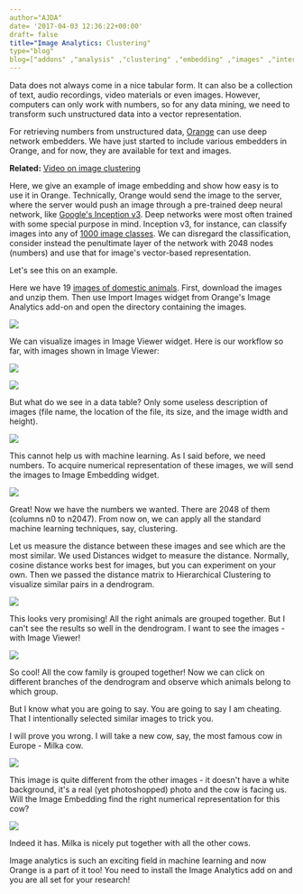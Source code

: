 ```yaml
---
author="AJDA"
date= '2017-04-03 12:36:22+00:00'
draft= false
title="Image Analytics: Clustering"
type="blog"
blog=["addons" ,"analysis" ,"clustering" ,"embedding" ,"images" ,"interactive  data visualization" ,"orange3" ,"unsupervised" ]
---
```


Data does not always come in a nice tabular form. It can also be a collection of text, audio recordings, video materials or even images. However, computers can only work with numbers, so for any data mining, we need to transform such unstructured data into a vector representation.

For retrieving numbers from unstructured data, [Orange](http://orange.biolab.si) can use deep network embedders. We have just started to include various embedders in Orange, and for now, they are available for text and images.



**Related:** [Video on image clustering](https://www.youtube.com/watch?v=Iu8g2Twjn9U)



Here, we give an example of image embedding and show how easy is to use it in Orange. Technically, Orange would send the image to the server, where the server would push an image through a pre-trained deep neural network, like [Google's Inception v3](https://www.tensorflow.org/tutorials/image_recognition). Deep networks were most often trained with some special purpose in mind. Inception v3, for instance, can classify images into any of [1000 image classes](http://image-net.org/challenges/LSVRC/2014/browse-synsets). We can disregard the classification, consider instead the penultimate layer of the network with 2048 nodes (numbers) and use that for image's vector-based representation.

Let's see this on an example.

Here we have 19 [images of domestic animals](http://tinyurl.com/images-domestic-animals). First, download the images and unzip them. Then use Import Images widget from Orange's Image Analytics add-on and open the directory containing the images.

![](/images/2017/04/ImportImages.png)

We can visualize images in Image Viewer widget. Here is our workflow so far, with images shown in Image Viewer:

![](/images/2017/04/image-viewer.png )

![](/images/2017/03/Screen-Shot-2017-03-29-at-10.07.36.png)

But what do we see in a data table? Only some useless description of images (file name, the location of the file, its size, and the image width and height).

![](/images/2017/03/Screen-Shot-2017-03-29-at-10.11.06.png)

This cannot help us with machine learning. As I said before, we need numbers. To acquire numerical representation of these images, we will send the images to Image Embedding widget.

![](/images/2017/03/Screen-Shot-2017-03-29-at-10.15.50.png)

Great! Now we have the numbers we wanted. There are 2048 of them (columns n0 to n2047). From now on, we can apply all the standard machine learning techniques, say, clustering.

Let us measure the distance between these images and see which are the most similar. We used Distances widget to measure the distance. Normally, cosine distance works best for images, but you can experiment on your own. Then we passed the distance matrix to Hierarchical Clustering to visualize similar pairs in a dendrogram.

![](/images/2017/03/Screen-Shot-2017-03-29-at-10.20.38.png)

This looks very promising! All the right animals are grouped together. But I can't see the results so well in the dendrogram. I want to see the images - with Image Viewer!

![](/images/2017/03/Screen-Shot-2017-03-29-at-10.23.38.png)

So cool! All the cow family is grouped together! Now we can click on different branches of the dendrogram and observe which animals belong to which group.

But I know what you are going to say. You are going to say I am cheating. That I intentionally selected similar images to trick you.

I will prove you wrong. I will take a new cow, say, the most famous cow in Europe - Milka cow.

![](/images/2017/03/milka_cow_by_miki3d.jpg)

This image is quite different from the other images - it doesn't have a white background, it's a real (yet photoshopped) photo and the cow is facing us. Will the Image Embedding find the right numerical representation for this cow?

![](/images/2017/03/Screen-Shot-2017-03-29-at-10.30.41.png)

Indeed it has. Milka is nicely put together with all the other cows.

Image analytics is such an exciting field in machine learning and now Orange is a part of it too! You need to install the Image Analytics add on and you are all set for your research!
